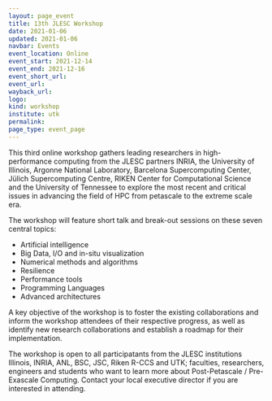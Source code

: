 ```yaml
---
layout: page_event
title: 13th JLESC Workshop
date: 2021-01-06
updated: 2021-01-06
navbar: Events
event_location: Online
event_start: 2021-12-14
event_end: 2021-12-16
event_short_url:
event_url:
wayback_url:
logo:
kind: workshop
institute: utk
permalink:
page_type: event_page
---
```


This third online workshop gathers leading researchers in high-performance computing from the JLESC partners INRIA,
the University of Illinois, Argonne National Laboratory, Barcelona Supercomputing Center,
Jülich Supercomputing Centre, RIKEN Center for Computational Science and the University of Tennessee
to explore the most recent and critical issues in advancing the field of HPC from petascale to the extreme scale era.

The workshop will feature short talk and break-out sessions on these seven central topics:

  * Artificial intelligence
  * Big Data, I/O and in-situ visualization
  * Numerical methods and algorithms
  * Resilience
  * Performance tools
  * Programming Languages
  * Advanced architectures

A key objective of the workshop is to foster the existing collaborations and inform the workshop attendees of their respective progress, as well as identify new research collaborations and establish a roadmap for their implementation.

The workshop is open to all participatants from the JLESC institutions Illinois, INRIA, ANL, BSC, JSC, Riken R-CCS and UTK; faculties, researchers, engineers and students who want to learn more about Post-Petascale / Pre-Exascale Computing. Contact your local executive director if you are interested in attending.
